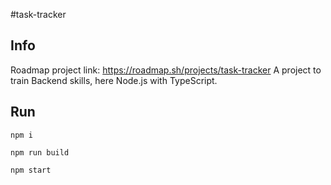 #task-tracker

## Info
Roadmap project link: https://roadmap.sh/projects/task-tracker
A project to train Backend skills, here Node.js with TypeScript.

## Run
```npm i```

```npm run build```

```npm start```
